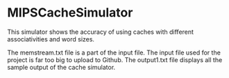 # MIPSCacheSimulator

This simulator shows the accuracy of using caches with different associativities and word sizes.

The memstream.txt file is a part of the input file. The input file used for the project is far too big to upload to Github.
The output1.txt file displays all the sample output of the cache simulator.
